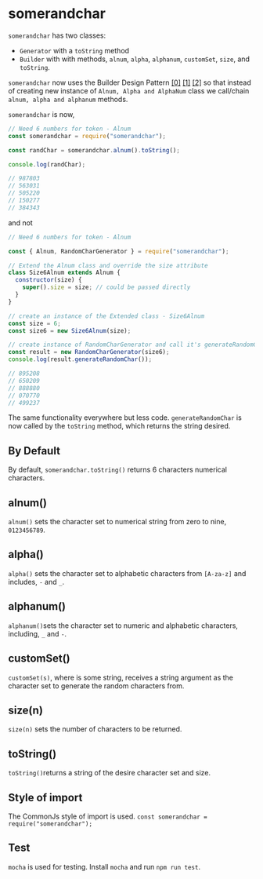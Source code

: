 # somerandchar

`somerandchar` has two classes:

- `Generator` with a `toString` method
- `Builder` with with methods, `alnum`, `alpha`, `alphanum`, `customSet`, `size`, and `toString`.

`somerandchar` now uses the Builder Design Pattern [[0]][wiki-builder-pattern] [[1]][geeks-builder-pattern] [[2]][jsmanifest-builder-pattern] so that instead of creating new instance of `Alnum, Alpha and AlphaNum` class we call/chain `alnum, alpha and alphanum` methods.

`somerandchar` is now,

```js
// Need 6 numbers for token - Alnum
const somerandchar = require("somerandchar");

const randChar = somerandchar.alnum().toString();

console.log(randChar);

// 987803
// 563031
// 505220
// 150277
// 384343
```

and not

```js
// Need 6 numbers for token - Alnum

const { Alnum, RandomCharGenerator } = require("somerandchar");

// Extend the Alnum class and override the size attribute
class Size6Alnum extends Alnum {
  constructor(size) {
    super().size = size; // could be passed directly
  }
}

// create an instance of the Extended class - Size6Alnum
const size = 6;
const size6 = new Size6Alnum(size);

// create instance of RandomCharGenerator and call it's generateRandomChar()
const result = new RandomCharGenerator(size6);
console.log(result.generateRandomChar());

// 895208
// 650209
// 888880
// 070770
// 499237
```

The same functionality everywhere but less code. `generateRandomChar` is now called by the `toString` method, which returns the string desired.

## By Default

By default, `somerandchar.toString()` returns 6 characters numerical characters.

## alnum()

`alnum()` sets the character set to numerical string from zero to nine, `0123456789`.

## alpha()

`alpha()` sets the character set to alphabetic characters from `[A-za-z]` and includes, `-` and `_`.

## alphanum()

`alphanum()`sets the character set to numeric and alphabetic characters, including, `_` and `-`.

## customSet()

`customSet(s)`, where is some string, receives a string argument as the character set to generate the random characters from.

## size(n)

`size(n)` sets the number of characters to be returned.

## toString()

`toString()`returns a string of the desire character set and size.

## Style of import

The CommonJs style of import is used. `const somerandchar = require("somerandchar");`

## Test

`mocha` is used for testing. Install `mocha` and run `npm run test`.

#

[wiki-builder-pattern]: https://en.wikipedia.org/wiki/Builder_pattern
[geeks-builder-pattern]: https://www.geeksforgeeks.org/builder-design-pattern/
[jsmanifest-builder-pattern]: https://jsmanifest.com/the-builder-pattern-in-javascript/
